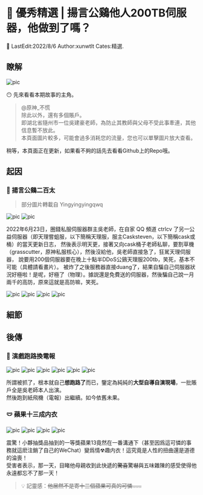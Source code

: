 # 🐓 優秀精選 | 揚言公鷄他人200TB伺服器，他做到了嗎？

📌 LastEdit:2022/8/6 Author:xunwtlt Cates:精選.

## 瞭解

![pic](https://xunwtlt.github.io/lspaper/images/wujianhao/love-wjh.jpg ':size=25%')

😶 先來看看本期故事的主角。
> @原神_不慌 <br>
> 除此以外，還有多個賬戶。<br>
> 即湖北省隨州市一位吳建豪老師，為防止其教師與父母不受此事牽連，其他信息暫不放此。<br>
> 本頁面圖片較多，可能會過多消耗您的流量，您也可以單擊圖片放大查看。

稍等，本頁面正在更新，如果看不夠的話先去看看Github上的Repo哦。

## 起因

### 🐓 揚言公鷄二百太

> 部分圖片轉載自 Yingyingyingqwq

![pic](https://xunwtlt.github.io/lspaper/images/wujianhao/屏幕截图2022-08-07124245.png ':size=25%')
![pic](https://xunwtlt.github.io/lspaper/images/wujianhao/unknown%20(4).png ':size=25%')

2022年6月23日，圈錢私服伺服器群主吳老師，在自家 QQ 頻道 ctrlcv 了另一公益伺服器（即天理嘗蛆服，以下簡稱天理服，服主Casksteven，以下簡稱cask或桶）的當天更新日志，
然後表示明天更，接著又向cask桶子老師私聊，要割草機（grasscutter，原神私服核心），然後沒給他，吳老師直接急了，狂駡天理伺服器，
說要用200個伺服器要在晚上十點半DDoS公鷄天理服200tb，笑死，基本不可能（具體請看畫片）。
被炸了之後服務器直接duang了，結果自騙自己伺服器狀況好極啦！是呢，好極了（物理）。據説還是免費送的伺服器，然後騙自己說一月兩千的高防，原來這就是高防嘛，笑死。

![pic](https://xunwtlt.github.io/lspaper/images/wujianhao/屏幕截图2022-08-07124136.png ':size=25%')
![pic](https://xunwtlt.github.io/lspaper/images/wujianhao/unknown%20(5).png ':size=40%')
![pic](https://xunwtlt.github.io/lspaper/images/wujianhao/1658077971292.png ':size=40%')
![pic](https://xunwtlt.github.io/lspaper/images/wujianhao/屏幕截图2022-08-07124114.png ':size=25%')


## 細節


## 後傳

### 🤑 演戲跑路換電報
![pic](https://xunwtlt.github.io/lspaper/images/wujianhao/IMG_7401.jfif ':size=25%')
![pic](https://xunwtlt.github.io/lspaper/images/wujianhao/IMG_8039.jfif ':size=25%')
![pic](https://xunwtlt.github.io/lspaper/images/wujianhao/IMG_8037.png ':size=25%')
![pic](https://xunwtlt.github.io/lspaper/images/wujianhao/IMG_8038.png ':size=25%')
![pic](https://xunwtlt.github.io/lspaper/images/wujianhao/IMG_8076.jfif ':size=25%')
![pic](https://xunwtlt.github.io/lspaper/images/wujianhao/IMG_8035.png ':size=25%')

所謂被抓了，根本就自己**想跑路了**而已，鑒定為純純的**大型自導自演現場**，一批賬戶全是吳老師本人出演。<br>
然後跑到紙飛機（電報）出繼續。如今依舊未果。

### 🩲 蘋果十三成内衣

![pic](https://xunwtlt.github.io/lspaper/images/wujianhao/微信图片_20220809174745.jpg ':size=25%')
![pic](https://xunwtlt.github.io/lspaper/images/wujianhao/微信图片_20220809174750.jpg ':size=25%')
![pic](https://xunwtlt.github.io/lspaper/images/wujianhao/微信图片_20220809174734.jpg ':size=25%')
![pic](https://xunwtlt.github.io/lspaper/images/wujianhao/微信图片_20220809174754.jpg ':size=25%')

震驚！小夥抽獎品抽到的一等獎蘋果13竟然在一番溝通下（甚至因爲這可憐的事務就這麽注銷了自己的WeChat）變爲情☢趣内衣！這究竟是人性的扭曲還是道德的淪喪！<br>
受害者表示，那一天，目睹他母親收到此快遞的~~驚喜~~驚嚇與五味雜陳的感受使得他永遠都忘不了那一天！<br>
> 💡 記靈感：~~他居然不是寄十三個蘋果可真的可憐……~~


